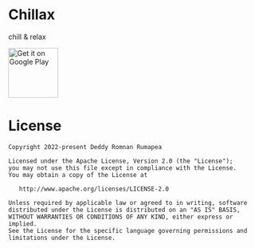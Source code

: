 # Chillax
chill &amp; relax

<a href="https://play.google.com/store/apps/details?id=com.romnan.chillax" target="_blank">
<img src="https://play.google.com/intl/en_us/badges/images/generic/en-play-badge.png" alt="Get it on Google Play" height="100"/></a>

License
=======

    Copyright 2022-present Deddy Romnan Rumapea

    Licensed under the Apache License, Version 2.0 (the "License"); 
    you may not use this file except in compliance with the License. 
    You may obtain a copy of the License at

       http://www.apache.org/licenses/LICENSE-2.0

    Unless required by applicable law or agreed to in writing, software
    distributed under the License is distributed on an "AS IS" BASIS,
    WITHOUT WARRANTIES OR CONDITIONS OF ANY KIND, either express or implied.
    See the License for the specific language governing permissions and
    limitations under the License.
